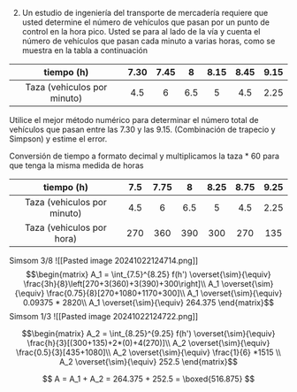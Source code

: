 2. Un estudio de ingeniería del transporte de mercadería requiere que usted determine el número de vehículos que pasan por un punto de control en la hora pico. Usted se para al lado de la vía y cuenta el número de vehículos que pasan cada minuto a varias horas, como se muestra en la tabla a continuación

|         tiempo (h)          | 7.30 | 7.45 |  8  | 8.15 | 8.45 | 9.15 |
| :-------------------------: | :--: | :--: | :-: | :--: | :--: | :--: |
| Taza (vehiculos por minuto) | 4.5  |  6   | 6.5 |  5   | 4.5  | 2.25 |

Utilice el mejor método numérico para determinar el número total de vehículos que pasan entre las 7.30 y las 9.15. (Combinación de trapecio y Simpson) y estime el error.

Conversión de tiempo a formato decimal y multiplicamos la taza \* 60 para que tenga la misma medida de horas

|         tiempo (h)          | 7.5 | 7.75 |  8  | 8.25 | 8.75 | 9.25 |
| :-------------------------: | :-: | :--: | :-: | :--: | :--: | :--: |
| Taza (vehiculos por minuto) | 4.5 |  6   | 6.5 |  5   | 4.5  | 2.25 |
|  Taza (vehiculos por hora)  | 270 | 360  | 390 | 300  | 270  | 135  |
Simsom 3/8
![[Pasted image 20241022124714.png]]
$$\begin{matrix}
A_1 = \int_{7.5}^{8.25} f(h') \overset{\sim}{\equiv} \frac{3h}{8}\left[270+3(360)+3(390)+300\right]\\
A_1 \overset{\sim}{\equiv} \frac{0.75}{8}[270+1080+1170+300]\\
A_1 \overset{\sim}{\equiv} 0.09375 * 2820\\
A_1 \overset{\sim}{\equiv} 264.375
\end{matrix}$$
Simsom 1/3
![[Pasted image 20241022124722.png]]

$$\begin{matrix}
A_2 = \int_{8.25}^{9.25} f(h') \overset{\sim}{\equiv} \frac{h}{3}[(300+135)+2*(0)+4(270)]\\
A_2 \overset{\sim}{\equiv} \frac{0.5}{3}[435+1080]\\
A_2 \overset{\sim}{\equiv} \frac{1}{6} *1515 \\
A_2 \overset{\sim}{\equiv} 252.5
\end{matrix}$$

$$
A = A_1 + A_2 = 264.375 + 252.5 = \boxed{516.875}
$$

